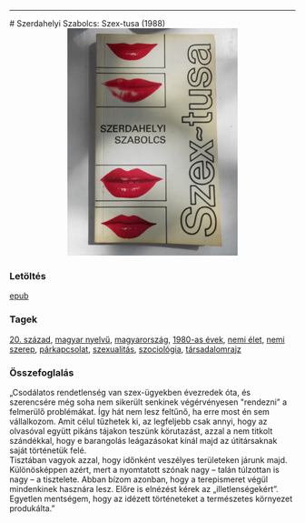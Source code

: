 <hr/>
# <a name="id_903">Szerdahelyi Szabolcs: Szex-tusa (1988)</a>
<center><img src="https://github.com/BercziSandor/calibre_lib/raw/main/main/Szerdahelyi%20Szabolcs/Szex-tusa%20%28903%29/cover.jpg" alt="cover" width="300"/></center>

### Letöltés
[epub](https://github.com/BercziSandor/calibre_lib/raw/main/main/Szerdahelyi%20Szabolcs/Szex-tusa%20%28903%29/Szex-tusa%20-%20Szerdahelyi%20Szabolcs.epub)

### Tagek
[20. század](https://github.com/berczisandor/calibre_lib/blob/main/main/_tags/20.%20sz%c3%a1zad.md), [magyar nyelvű](https://github.com/berczisandor/calibre_lib/blob/main/main/_tags/magyar%20nyelv%c5%b1.md), [magyarország](https://github.com/berczisandor/calibre_lib/blob/main/main/_tags/magyarorsz%c3%a1g.md), [1980-as évek](https://github.com/berczisandor/calibre_lib/blob/main/main/_tags/1980-as%20%c3%a9vek.md), [nemi élet](https://github.com/berczisandor/calibre_lib/blob/main/main/_tags/nemi%20%c3%a9let.md), [nemi szerep](https://github.com/berczisandor/calibre_lib/blob/main/main/_tags/nemi%20szerep.md), [párkapcsolat](https://github.com/berczisandor/calibre_lib/blob/main/main/_tags/p%c3%a1rkapcsolat.md), [szexualitás](https://github.com/berczisandor/calibre_lib/blob/main/main/_tags/szexualit%c3%a1s.md), [szociológia](https://github.com/berczisandor/calibre_lib/blob/main/main/_tags/szociol%c3%b3gia.md), [társadalomrajz](https://github.com/berczisandor/calibre_lib/blob/main/main/_tags/t%c3%a1rsadalomrajz.md)

### Összefoglalás
<div>
<p>„Csodálatos rendetlenség van szex-ügyekben évezredek óta, és szerencsére még soha nem sikerült senkinek végérvényesen "rendezni” a felmerülő problémákat. Így hát nem lesz feltűnő, ha erre most én sem vállalkozom. Amit célul tűzhetek ki, az legfeljebb csak annyi, hogy az olvasóval együtt pikáns tájakon teszünk körutazást, azzal a nem titkolt szándékkal, hogy e barangolás leágazásokat kínál majd az útitársaknak saját történetük felé. <br>Tisztában vagyok azzal, hogy időnként veszélyes területeken járunk majd. Különösképpen azért, mert a nyomtatott szónak nagy – talán túlzottan is nagy – a tisztelete. Abban bízom azonban, hogy a terepismeret végül mindenkinek hasznára lesz. Előre is elnézést kérek az „illetlenségekért”. Egyetlen mentségem, hogy az idézett történeteket a természetes környezet produkálta.”</p></div>


